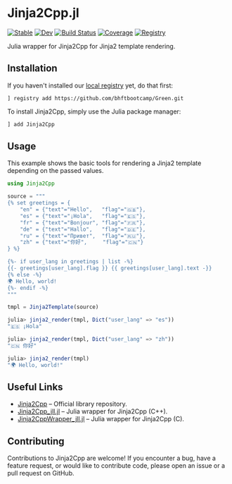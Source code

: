 # Jinja2Cpp.jl

[![Stable](https://img.shields.io/badge/docs-stable-blue.svg)](https://bhftbootcamp.github.io/Jinja2Cpp.jl/stable/)
[![Dev](https://img.shields.io/badge/docs-dev-blue.svg)](https://bhftbootcamp.github.io/Jinja2Cpp.jl/dev/)
[![Build Status](https://github.com/bhftbootcamp/Jinja2Cpp.jl/actions/workflows/Coverage.yml/badge.svg?branch=master)](https://github.com/bhftbootcamp/Jinja2Cpp.jl/actions/workflows/Coverage.yml?query=branch%3Amaster)
[![Coverage](https://codecov.io/gh/bhftbootcamp/Jinja2Cpp.jl/branch/master/graph/badge.svg)](https://codecov.io/gh/bhftbootcamp/Jinja2Cpp.jl)
[![Registry](https://img.shields.io/badge/registry-Green-green)](https://github.com/bhftbootcamp/Green)

Julia wrapper for Jinja2Cpp for Jinja2 template rendering.

## Installation

If you haven't installed our [local registry](https://github.com/bhftbootcamp/Green) yet, do that first:

```
] registry add https://github.com/bhftbootcamp/Green.git
```

To install Jinja2Cpp, simply use the Julia package manager:

```julia
] add Jinja2Cpp
```

## Usage

This example shows the basic tools for rendering a Jinja2 template depending on the passed values.

```julia
using Jinja2Cpp

source = """
{% set greetings = {
    "en" = {"text"="Hello",   "flag"="🇬🇧"},
    "es" = {"text"="¡Hola",   "flag"="🇪🇸"},
    "fr" = {"text"="Bonjour", "flag"="🇫🇷"},
    "de" = {"text"="Hallo",   "flag"="🇩🇪"},
    "ru" = {"text"="Привет",  "flag"="🇷🇺"},
    "zh" = {"text"="你好",     "flag"="🇨🇳"}
} %}

{%- if user_lang in greetings | list -%}
{{- greetings[user_lang].flag }} {{ greetings[user_lang].text -}}
{% else -%}
🌍 Hello, world!
{%- endif -%}
"""

tmpl = Jinja2Template(source)

julia> jinja2_render(tmpl, Dict("user_lang" => "es"))
"🇪🇸 ¡Hola"

julia> jinja2_render(tmpl, Dict("user_lang" => "zh"))
"🇨🇳 你好"

julia> jinja2_render(tmpl)
"🌍 Hello, world!"
```

## Useful Links

- [Jinja2Cpp](https://github.com/jinja2cpp/Jinja2Cpp) – Official library repository.  
- [Jinja2Cpp_jll.jl](https://github.com/JuliaBinaryWrappers/Jinja2Cpp_jll.jl) – Julia wrapper for Jinja2Cpp (C++).  
- [Jinja2CppWrapper_jll.jl](https://github.com/JuliaBinaryWrappers/Jinja2CppWrapper_jll.jl) – Julia wrapper for Jinja2Cpp (C).

## Contributing

Contributions to Jinja2Cpp are welcome! If you encounter a bug, have a feature request, or would like to contribute code, please open an issue or a pull request on GitHub.
